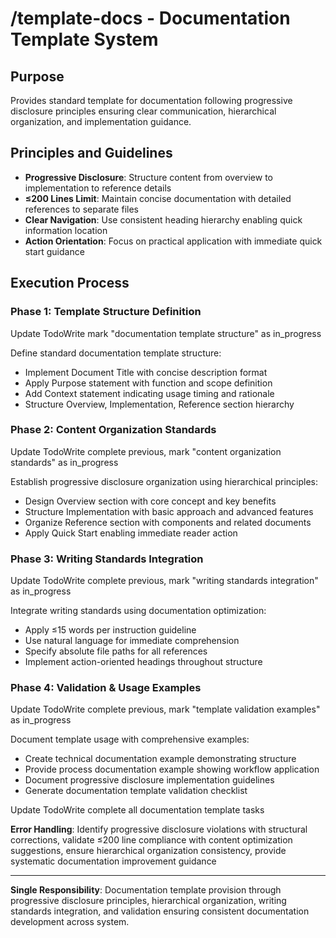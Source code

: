 # /template-docs - Documentation Template System

## Purpose
Provides standard template for documentation following progressive disclosure principles ensuring clear communication, hierarchical organization, and implementation guidance.

## Principles and Guidelines
- **Progressive Disclosure**: Structure content from overview to implementation to reference details
- **≤200 Lines Limit**: Maintain concise documentation with detailed references to separate files
- **Clear Navigation**: Use consistent heading hierarchy enabling quick information location
- **Action Orientation**: Focus on practical application with immediate quick start guidance

## Execution Process

### Phase 1: Template Structure Definition
Update TodoWrite mark "documentation template structure" as in_progress

Define standard documentation template structure:
- Implement Document Title with concise description format
- Apply Purpose statement with function and scope definition
- Add Context statement indicating usage timing and rationale
- Structure Overview, Implementation, Reference section hierarchy

### Phase 2: Content Organization Standards
Update TodoWrite complete previous, mark "content organization standards" as in_progress

Establish progressive disclosure organization using hierarchical principles:
- Design Overview section with core concept and key benefits
- Structure Implementation with basic approach and advanced features
- Organize Reference section with components and related documents
- Apply Quick Start enabling immediate reader action

### Phase 3: Writing Standards Integration
Update TodoWrite complete previous, mark "writing standards integration" as in_progress

Integrate writing standards using documentation optimization:
- Apply ≤15 words per instruction guideline
- Use natural language for immediate comprehension
- Specify absolute file paths for all references
- Implement action-oriented headings throughout structure

### Phase 4: Validation & Usage Examples
Update TodoWrite complete previous, mark "template validation examples" as in_progress

Document template usage with comprehensive examples:
- Create technical documentation example demonstrating structure
- Provide process documentation example showing workflow application
- Document progressive disclosure implementation guidelines
- Generate documentation template validation checklist

Update TodoWrite complete all documentation template tasks

**Error Handling**: Identify progressive disclosure violations with structural corrections, validate ≤200 line compliance with content optimization suggestions, ensure hierarchical organization consistency, provide systematic documentation improvement guidance

---

**Single Responsibility**: Documentation template provision through progressive disclosure principles, hierarchical organization, writing standards integration, and validation ensuring consistent documentation development across system.